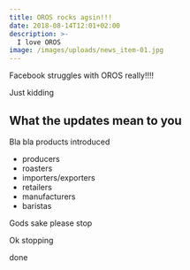 ```yaml
---
title: OROS rocks agsin!!!
date: 2018-08-14T12:01+02:00
description: >-
  I love OROS
image: /images/uploads/news_item-01.jpg
---
```


Facebook struggles with OROS really!!!!

Just kidding

## What the updates mean to you

Bla bla products introduced

- producers
- roasters
- importers/exporters
- retailers
- manufacturers
- baristas

Gods sake please stop

Ok stopping

done